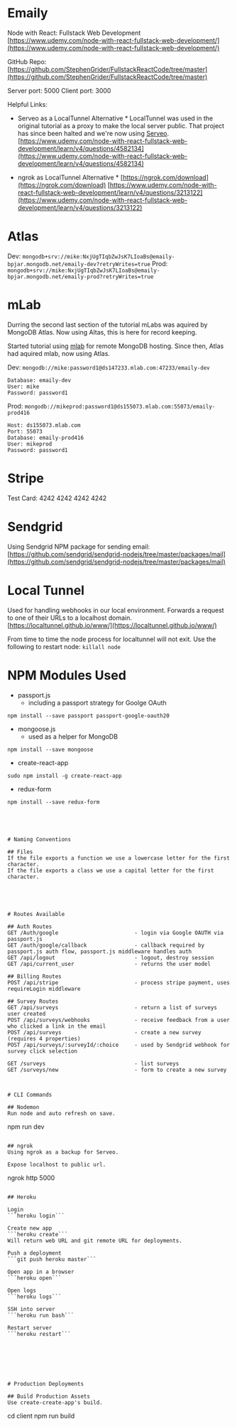 # Emaily

Node with React: Fullstack Web Development
[https://www.udemy.com/node-with-react-fullstack-web-development/](https://www.udemy.com/node-with-react-fullstack-web-development/)

GitHub Repo:
[https://github.com/StephenGrider/FullstackReactCode/tree/master](https://github.com/StephenGrider/FullstackReactCode/tree/master)

Server port: 5000
Client port: 3000

Helpful Links:

* Serveo as a LocalTunnel Alternative *
LocalTunnel was used in the original tutorial as a proxy to make the local server public.
That project has since been halted and we're now using [Serveo](https://serveo.net/).
[https://www.udemy.com/node-with-react-fullstack-web-development/learn/v4/questions/4582134](https://www.udemy.com/node-with-react-fullstack-web-development/learn/v4/questions/4582134)

* ngrok as LocalTunnel Alternative *
[https://ngrok.com/download](https://ngrok.com/download)
[https://www.udemy.com/node-with-react-fullstack-web-development/learn/v4/questions/3213122](https://www.udemy.com/node-with-react-fullstack-web-development/learn/v4/questions/3213122)



# Atlas
Dev: `mongodb+srv://mike:NxjUgTIqbZwJsK7LIoaBs@emaily-bpjar.mongodb.net/emaily-dev?retryWrites=true`
Prod: `mongodb+srv://mike:NxjUgTIqbZwJsK7LIoaBs@emaily-bpjar.mongodb.net/emaily-prod?retryWrites=true`




# mLab
Durring the second last section of the tutorial mLabs was aquired by MongoDB Atlas. Now using Altas, this is here for record keeping.

Started tutorial using [mlab](https://mlab.com/home) for remote MongoDB hosting. Since then, Atlas had aquired mlab, now using Atlas.

Dev: `mongodb://mike:password1@ds147233.mlab.com:47233/emaily-dev`
```
Database: emaily-dev
User: mike
Password: password1
```

Prod: `mongodb://mikeprod:password1@ds155073.mlab.com:55073/emaily-prod416`
```
Host: ds155073.mlab.com
Port: 55073
Database: emaily-prod416
User: mikeprod
Password: password1
```




# Stripe
Test Card: 4242 4242 4242 4242




# Sendgrid
Using Sendgrid NPM package for sending email:
[https://github.com/sendgrid/sendgrid-nodejs/tree/master/packages/mail](https://github.com/sendgrid/sendgrid-nodejs/tree/master/packages/mail)

# Local Tunnel
Used for handling webhooks in our local environment. Forwards a request to one of their URLs to a localhost domain.
[https://localtunnel.github.io/www/](https://localtunnel.github.io/www/)

From time to time the node process for localtunnel will not exit. Use the following to restart node:
`killall node`



# NPM Modules Used
- passport.js
    - including a passport strategy for Goolge OAuth
```
npm install --save passport passport-google-oauth20
```

- mongoose.js
    - used as a helper for MongoDB
```
npm install --save mongoose
```

- create-react-app
```
sudo npm install -g create-react-app
```

- redux-form
```
npm install --save redux-form





# Naming Conventions

## Files
If the file exports a function we use a lowercase letter for the first character.
If the file exports a class we use a capital letter for the first character.





# Routes Available

## Auth Routes
GET /Auth/google                        - login via Google OAUTH via passport.js
GET /auth/google/callback               - callback required by passport.js auth flow, passport.js middleware handles auth
GET /api/logout                         - logout, destroy session
GET /api/current_user                   - returns the user model

## Billing Routes
POST /api/stripe                        - process stripe payment, uses requireLogin middleware

## Survey Routes
GET /api/surveys                        - return a list of surveys user created
POST /api/surveys/webhooks              - receive feedback from a user who clicked a link in the email
POST /api/surveys                       - create a new survey (requires 4 properties)
POST /api/surveys/:surveyId/:choice     - used by Sendgrid webhook for survey click selection

GET /surveys                            - list surveys
GET /surveys/new                        - form to create a new survey



# CLI Commands

## Nodemon
Run node and auto refresh on save.
```
npm run dev
```

## ngrok
Using ngrok as a backup for Serveo.

Expose localhost to public url.

```
ngrok http 5000
```

## Heroku

Login
```heroku login```

Create new app
```heroku create```
Will return web URL and git remote URL for deployments.

Push a deployment
```git push heroku master```

Open app in a browser
```heroku open```

Open logs
```heroku logs```

SSH into server
```heroku run bash```

Restart server
```heroku restart```







# Production Deployments

## Build Production Assets
Use create-create-app's build.
```
cd client
npm run build
```













